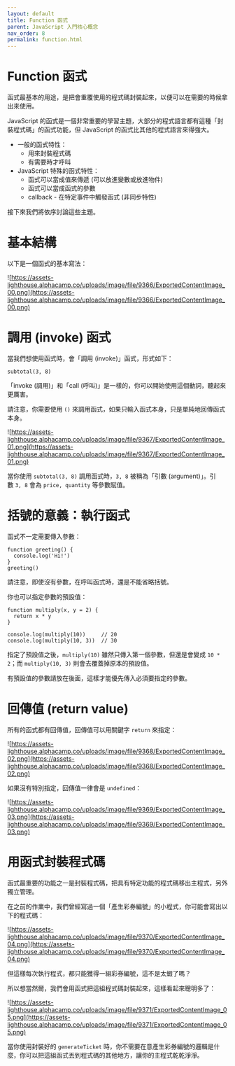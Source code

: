 ```yaml
---
layout: default
title: Function 函式
parent: JavaScript 入門核心概念
nav_order: 8
permalink: function.html
---
```

# Function 函式

函式最基本的用途，是把會重覆使用的程式碼封裝起來，以便可以在需要的時候拿出來使用。

JavaScript 的函式是一個非常重要的學習主題，大部分的程式語言都有這種「封裝程式碼」的函式功能，但 JavaScript 的函式比其他的程式語言來得強大。

- 一般的函式特性：
    - 用來封裝程式碼
    - 有需要時才呼叫
- JavaScript 特殊的函式特性：
    - 函式可以當成值來傳遞 (可以放進變數或放進物件)
    - 函式可以當成函式的參數
    - callback - 在特定事件中觸發函式 (非同步特性)

接下來我們將依序討論這些主題。

# 基本結構

以下是一個函式的基本寫法：

![https://assets-lighthouse.alphacamp.co/uploads/image/file/9366/ExportedContentImage_00.png](https://assets-lighthouse.alphacamp.co/uploads/image/file/9366/ExportedContentImage_00.png)

# 調用 (invoke) 函式

當我們想使用函式時，會「調用 (invoke)」函式，形式如下：

```
subtotal(3, 8)
```

「invoke (調用)」和「call (呼叫)」是一樣的，你可以開始使用這個動詞，聽起來更厲害。

請注意，你需要使用 `()` 來調用函式，如果只輸入函式本身，只是單純地回傳函式本身。

![https://assets-lighthouse.alphacamp.co/uploads/image/file/9367/ExportedContentImage_01.png](https://assets-lighthouse.alphacamp.co/uploads/image/file/9367/ExportedContentImage_01.png)

當你使用 `subtotal(3, 8)` 調用函式時，`3, 8` 被稱為「引數 (argument)」。引數 `3, 8` 會為 `price, quantity` 等參數賦值。

# 括號的意義：執行函式

函式不一定需要傳入參數：

```
function greeting() {
  console.log('Hi!')
}
greeting()
```

請注意，即使沒有參數，在呼叫函式時，還是不能省略括號。

你也可以指定參數的預設值：

```
function multiply(x, y = 2) {
  return x * y
}

console.log(multiply(10))     // 20
console.log(multiply(10, 3))  // 30
```

指定了預設值之後，`multiply(10)` 雖然只傳入第一個參數，但還是會變成 `10 * 2`；而 `multiply(10, 3)` 則會去覆蓋掉原本的預設值。

有預設值的參數請放在後面，這樣才能優先傳入必須要指定的參數。

# 回傳值 (return value)

所有的函式都有回傳值，回傳值可以用關鍵字 `return` 來指定：

![https://assets-lighthouse.alphacamp.co/uploads/image/file/9368/ExportedContentImage_02.png](https://assets-lighthouse.alphacamp.co/uploads/image/file/9368/ExportedContentImage_02.png)

如果沒有特別指定，回傳值一律會是 `undefined`：

![https://assets-lighthouse.alphacamp.co/uploads/image/file/9369/ExportedContentImage_03.png](https://assets-lighthouse.alphacamp.co/uploads/image/file/9369/ExportedContentImage_03.png)

# 用函式封裝程式碼

函式最重要的功能之一是封裝程式碼，把具有特定功能的程式碼移出主程式，另外獨立管理。

在之前的作業中，我們曾經寫過一個「產生彩券編號」的小程式，你可能會寫出以下的程式碼：

![https://assets-lighthouse.alphacamp.co/uploads/image/file/9370/ExportedContentImage_04.png](https://assets-lighthouse.alphacamp.co/uploads/image/file/9370/ExportedContentImage_04.png)

但這樣每次執行程式，都只能獲得一組彩券編號，這不是太蝦了嗎？

所以想當然爾，我們會用函式把這組程式碼封裝起來，這樣看起來聰明多了：

![https://assets-lighthouse.alphacamp.co/uploads/image/file/9371/ExportedContentImage_05.png](https://assets-lighthouse.alphacamp.co/uploads/image/file/9371/ExportedContentImage_05.png)

當你使用封裝好的 `generateTicket` 時，你不需要在意產生彩券編號的邏輯是什麼，你可以把這組函式丟到程式碼的其他地方，讓你的主程式乾乾淨淨。
